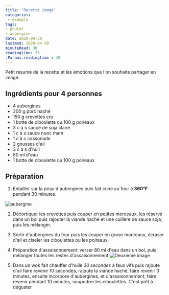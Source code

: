 ```yaml
---
title: "Recette image"
categories:
 - example
tags:
- poulet
- aubergine
date: 2020-04-30
lastmod: 2020-04-30
minuteRead: 30
readingtime: 25
.Params.readingtime : 45
---
```

Petit résumé de la recette et les émotions que l'on souhaite partager en image.

<!--more--> 

## Ingrédients pour 4 personnes

- 4 aubergines
- 300 g porc haché
- 150 g crevettes cru
- 1 botte de ciboulette ou 100 g poireaux
- 3 c à s sauce de soja claire
- 1 c à s sauce nuoc mam
- 1 c à c cassonade
- 2 gousses d'ail
- 3 c à s d'huil
- 80 ml d'eau
- 1 botte de ciboulette ou 100 g poireaux

## Préparation ##

1. Entailler sur la peau d'aubergines puis fait cuire au four à **360°F** pendant 30 minutes.

![aubergine](01.jpg)

2. Décortiquer les crevettes puis couper en petites morceaux, les réservé dans un bol puis rajouter la viande haché et une cuillère de sauce soja, puis les mélanger,

3. Sortir d'aubergines du four puis les couper en grose morceaux, écraser d'ail et ciseler les ciboulettes ou les poireaux,

4. Préparation d'assaisonnement: verser 80 ml d'eau dans un bol, puis mélanger toutes les restes d'assaisonnement
![Deuxieme image](02.jpg)

5. Dans un wok fait chauffer d'huile *30 secondes* à feux vifs puis rajoute d'ail faire revenir 10 secondes, rajoute la viande haché, faire revenir 3 minutes, ensuite incorpore d'aubergines, et d'assaisonnement, faire revenir pendant 10 minutes, soupodrer les ciboulettes. 
C'est prêt à déguster 
